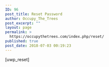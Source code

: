 ```yaml
---
ID: 96
post_title: Reset Password
author: Occupy_The_Trees
post_excerpt: ""
layout: page
permalink: >
  https://occupythetrees.com/index.php/reset/
published: true
post_date: 2018-07-03 00:19:23
---
```

[uwp_reset]